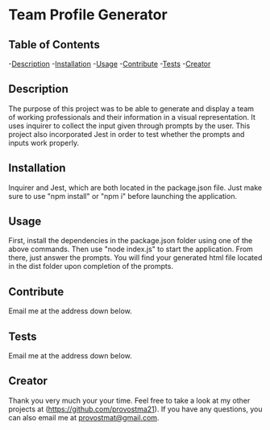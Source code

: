 # Team Profile Generator
  

  ## Table of Contents
  -[Description](#description)
  -[Installation](#installation)
  -[Usage](#usage)
  -[Contribute](#contribute)
  -[Tests](#tests)
  -[Creator](#creator)

  ## Description
  The purpose of this project was to be able to generate and display a team of working professionals and their information in a visual representation. It uses inquirer to collect the input given through prompts by the user. This project also incorporated Jest in order to test whether the prompts and inputs work properly.

  ## Installation
  Inquirer and Jest, which are both located in the package.json file. Just make sure to use "npm install" or "npm i" before launching the application.

  ## Usage
  First, install the dependencies in the package.json folder using one of the above commands. Then use "node index.js" to start the application. From there, just answer the prompts. You will find your generated html file located in the dist folder upon completion of the prompts.

  ## Contribute
  Email me at the address down below.

  ## Tests
  Email me at the address down below.

  ## Creator
  Thank you very much your your time. Feel free to take a look at my other projects at (https://github.com/provostma21).
  If you have any questions, you can also email me at provostmat@gmail.com.
